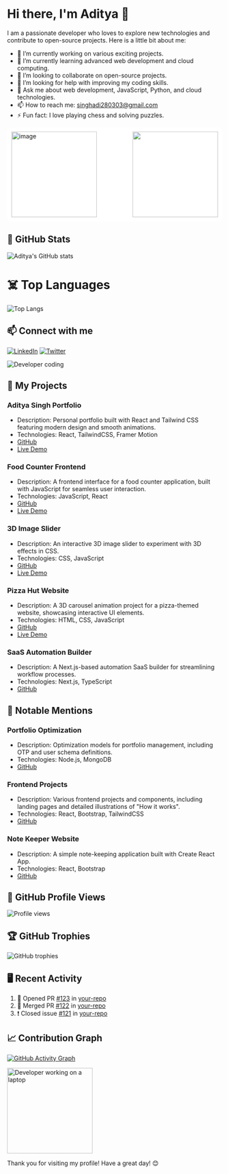 # Hi there, I'm Aditya 👋

I am a passionate developer who loves to explore new technologies and contribute to open-source projects. Here is a little bit about me:

- 🔭 I’m currently working on various exciting projects.
- 🌱 I’m currently learning advanced web development and cloud computing.
- 👯 I’m looking to collaborate on open-source projects.
- 🤔 I’m looking for help with improving my coding skills.
- 💬 Ask me about web development, JavaScript, Python, and cloud technologies.
- 📫 How to reach me: [singhadi280303@gmail.com](mailto:singhadi280303@gmail.com)
- ⚡ Fun fact: I love playing chess and solving puzzles.

<div style="display: flex; justify-content: space-between; background-color: white; padding: 10px; border-radius: 10px;">
<img src="https://github.com/user-attachments/assets/0edee06b-c8b7-4a92-b61a-679678314a4f" alt="image" width="200" height="200">
<img src="https://github.githubassets.com/assets/mona-loading-default-c3c7aad1282f.gif" alt"image" width="200" height="200">
</div>

## 🌟 GitHub Stats

![Aditya's GitHub stats](https://github-readme-stats.vercel.app/api?username=Adityadeveloper28&show_icons=true&theme=radical)

# ☠️ Top Languages
![Top Langs](https://github-readme-stats.vercel.app/api/top-langs/?username=Adityadeveloper28&langs_count=8)


## 📫 Connect with me

[![LinkedIn](https://img.shields.io/badge/LinkedIn-blue?style=for-the-badge&logo=linkedin)](https://www.linkedin.com/in/adityadeveloper28/)
[![Twitter](https://img.shields.io/badge/Twitter-blue?style=for-the-badge&logo=twitter)](https://twitter.com/adityadeveloper28)

<img src="https://github.com/user-attachments/assets/39ef550e-6cc6-4e46-b7d0-96bf009b3dcb" alt="Developer coding" width="auto" height="auto">

## 💼 My Projects

### Aditya Singh Portfolio
- Description: Personal portfolio built with React and Tailwind CSS featuring modern design and smooth animations.
- Technologies: React, TailwindCSS, Framer Motion
- [GitHub](https://github.com/Adityadeveloper28/Aditya-Singh-portfolio)
- [Live Demo](https://adityasingh-three.vercel.app/)

### Food Counter Frontend
- Description: A frontend interface for a food counter application, built with JavaScript for seamless user interaction.
- Technologies: JavaScript, React
- [GitHub](https://github.com/Adityadeveloper28/Foodcounter-frontend)
- [Live Demo](https://foodcounter-frontend.vercel.app)

### 3D Image Slider
- Description: An interactive 3D image slider to experiment with 3D effects in CSS.
- Technologies: CSS, JavaScript
- [GitHub](https://github.com/Adityadeveloper28/3d-Image-slider)
- [Live Demo](https://3d-image-slider-eight.vercel.app)

### Pizza Hut Website
- Description: A 3D carousel animation project for a pizza-themed website, showcasing interactive UI elements.
- Technologies: HTML, CSS, JavaScript
- [GitHub](https://github.com/Adityadeveloper28/pizza-hut-website-)
- [Live Demo](https://pizza-hut-website.vercel.app)

### SaaS Automation Builder
- Description: A Next.js-based automation SaaS builder for streamlining workflow processes.
- Technologies: Next.js, TypeScript
- [GitHub](https://github.com/Adityadeveloper28/saas)

## 📜 Notable Mentions

### Portfolio Optimization
- Description: Optimization models for portfolio management, including OTP and user schema definitions.
- Technologies: Node.js, MongoDB
- [GitHub](https://github.com/Adityadeveloper28/Portfolio_Optimization)

### Frontend Projects
- Description: Various frontend projects and components, including landing pages and detailed illustrations of "How it works".
- Technologies: React, Bootstrap, TailwindCSS
- [GitHub](https://github.com/Adityadeveloper28/frontend)

### Note Keeper Website
- Description: A simple note-keeping application built with Create React App.
- Technologies: React, Bootstrap
- [GitHub](https://github.com/Adityadeveloper28/notekeeper-website)

## 🎥 GitHub Profile Views

![Profile views](https://gpvc.arturio.dev/Adityadeveloper28)

## 🏆 GitHub Trophies

![GitHub trophies](https://github-profile-trophy.vercel.app/?username=Adityadeveloper28&theme=onedark)

## 🖥️ Recent Activity

<!--START_SECTION:activity-->
1. 💪 Opened PR [#123](https://github.com/Adityadeveloper28/your-repo/pull/123) in [your-repo](https://github.com/Adityadeveloper28/your-repo)
2. 🎉 Merged PR [#122](https://github.com/Adityadeveloper28/your-repo/pull/122) in [your-repo](https://github.com/Adityadeveloper28/your-repo)
3. ❗️ Closed issue [#121](https://github.com/Adityadeveloper28/your-repo/issues/121) in [your-repo](https://github.com/Adityadeveloper28/your-repo)
<!--END_SECTION:activity-->

## 📈 Contribution Graph

[![GitHub Activity Graph](https://github-readme-activity-graph.cyclic.app/graph?username=Adityadeveloper28&theme=react-dark)](https://github.com/ashutosh00710/github-readme-activity-graph)

<img src="https://github.com/Adityadeveloper28/your-repo/raw/main/assets/laptop-pixel-art.png" alt="Developer working on a laptop" width="200" height="200">

Thank you for visiting my profile! Have a great day! 😊

